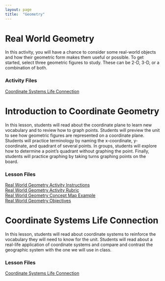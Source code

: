 ```yaml
---
layout: page
title:  "Geometry"
---
```


# Real World Geometry

In this activity, you will have a chance to consider some real-world objects and how their geometric form makes them useful or possible. To get started, select three geometric figures to study. These can be 2-D, 3-D, or a combination of both.

### Activity Files
<a href="https://lisasteaching.github.io/portfolio_teaching/geometry/CoordinateGeom-Introduction-Lesson.pdf" target="_blank">Coordinate Systems Life Connection</a>


# Introduction to Coordinate Geometry

In this lesson, students will read about the coordinate plane to learn new vocabulary and to review how to graph points. Students will preview the unit to see how geometric figures are represented on a coordinate plane. Students will practice terminology by naming the x-coordinate, y-coordinate, and quadrant of several points. In groups, students will explore how to determine a point’s quadrant without graphing the point. Finally, students will practice graphing by taking turns graphing points on the board.

### Lesson Files
<a href="https://lisasteaching.github.io/portfolio_teaching/geometry/Real-World-Geometry-Activity-Instructions.pdf" target="_blank">Real World Geometry Activity Instructions</a></br>
<a href="https://lisasteaching.github.io/portfolio_teaching/geometry/Real-World-Geometry-Activity-Rubric.pdf" target="_blank">Real World Geometry Activity Rubric</a></br>
<a href="https://lisasteaching.github.io/portfolio_teaching/geometry/Real-World-Geometry-Concept-Map-Example.pdf" target="_blank">Real World Geometry Concept Map Example</a></br>
<a href="https://lisasteaching.github.io/portfolio_teaching/geometry/Real-World-Geometry-Objectives.pdf" target="_blank">Real World Geometry Objectives</a>

# Coordinate Systems Life Connection

In this lesson, students will read about coordinate systems to reinforce the vocabulary they will need to know for the unit. Students will read about a real-life application of coordinate systems and compare and contrast the geographic system with the one we will use in class.

### Lesson Files
<a href="https://lisasteaching.github.io/portfolio_teaching/geometry/CoordinateGeom-Coordinate-Systems-Lesson.pdf" target="_blank">Coordinate Systems Life Connection</a>
